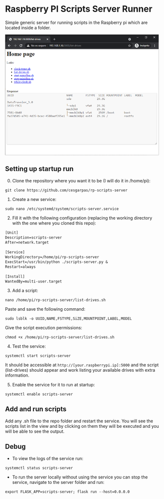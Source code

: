 # Raspberry PI Scripts Server Runner
Simple generic server for running scripts in the Raspberry pi which are located inside a folder.

![Scripts server](https://github.com/cesgarpas/rp-scripts-server/blob/main/working-server.png?raw=true)

## Setting up startup run
0. Clone the repository where you want it to be (I will do it in /home/pi):
```
git clone https://github.com/cesgarpas/rp-scripts-server
```

1. Create a new service:
```
sudo nano /etc/systemd/system/scripts-server.service
```

2. Fill it with the following configuration (replacing the working directory with the one where you cloned this repo):
```
[Unit]
Description=scripts-server
After=network.target

[Service]
WorkingDirectory=/home/pi/rp-scripts-server
ExecStart=/usr/bin/python ./scripts-server.py &
Restart=always

[Install]
WantedBy=multi-user.target
```

3. Add a script:
```
nano /home/pi/rp-scripts-server/list-drives.sh
```

Paste and save the following command:
```
sudo lsblk -o UUID,NAME,FSTYPE,SiZE,MOUNTPOINT,LABEL,MODEL
```

Give the script execution permissions:
```
chmod +x /home/pi/rp-scripts-server/list-drives.sh
```

4. Test the service:
```
systemctl start scripts-server
```
It should be accessible at `http://[your.raspberrypi.ip]:5000` and the script (list-drives) should appear and work listing your available drives with extra information.

5. Enable the service for it to run at startup:
```
systemctl enable scripts-server
```

## Add and run scripts
Add any .sh file to the repo folder and restart the service. You will see the scripts list in the view and by clicking on them they will be executed and you will be able to see the output.

## Debug
 - To view the logs of the service run:
```
systemctl status scripts-server
```

 - To run the server locally without using the service you can stop the service, navigate to the server folder and run:
```
export FLASK_APP=scripts-server; flask run --host=0.0.0.0
```
